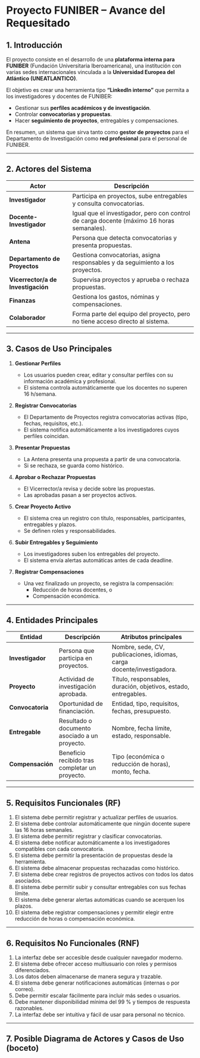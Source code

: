 # Proyecto FUNIBER – Avance del Requesitado

## 1. Introducción
El proyecto consiste en el desarrollo de una **plataforma interna para FUNIBER** (Fundación Universitaria Iberoamericana), una institución con varias sedes internacionales vinculada a la **Universidad Europea del Atlántico (UNEATLANTICO)**.

El objetivo es crear una herramienta tipo **“LinkedIn interno”** que permita a los investigadores y docentes de FUNIBER:
- Gestionar sus **perfiles académicos y de investigación**.  
- Controlar **convocatorias y propuestas**.  
- Hacer **seguimiento de proyectos**, entregables y compensaciones.  

En resumen, un sistema que sirva tanto como **gestor de proyectos** para el Departamento de Investigación como **red profesional** para el personal de FUNIBER.

---

## 2. Actores del Sistema

| Actor | Descripción |
|-------|--------------|
| **Investigador** | Participa en proyectos, sube entregables y consulta convocatorias. |
| **Docente-Investigador** | Igual que el investigador, pero con control de carga docente (máximo 16 horas semanales). |
| **Antena** | Persona que detecta convocatorias y presenta propuestas. |
| **Departamento de Proyectos** | Gestiona convocatorias, asigna responsables y da seguimiento a los proyectos. |
| **Vicerrector/a de Investigación** | Supervisa proyectos y aprueba o rechaza propuestas. |
| **Finanzas** | Gestiona los gastos, nóminas y compensaciones. |
| **Colaborador** | Forma parte del equipo del proyecto, pero no tiene acceso directo al sistema. |

---

## 3. Casos de Uso Principales

1. **Gestionar Perfiles**  
   - Los usuarios pueden crear, editar y consultar perfiles con su información académica y profesional.  
   - El sistema controla automáticamente que los docentes no superen 16 h/semana.

2. **Registrar Convocatorias**  
   - El Departamento de Proyectos registra convocatorias activas (tipo, fechas, requisitos, etc.).  
   - El sistema notifica automáticamente a los investigadores cuyos perfiles coincidan.

3. **Presentar Propuestas**  
   - La Antena presenta una propuesta a partir de una convocatoria.  
   - Si se rechaza, se guarda como histórico.

4. **Aprobar o Rechazar Propuestas**  
   - El Vicerrector/a revisa y decide sobre las propuestas.  
   - Las aprobadas pasan a ser proyectos activos.

5. **Crear Proyecto Activo**  
   - El sistema crea un registro con título, responsables, participantes, entregables y plazos.  
   - Se definen roles y responsabilidades.

6. **Subir Entregables y Seguimiento**  
   - Los investigadores suben los entregables del proyecto.  
   - El sistema envía alertas automáticas antes de cada deadline.

7. **Registrar Compensaciones**  
   - Una vez finalizado un proyecto, se registra la compensación:  
     - Reducción de horas docentes, o  
     - Compensación económica.  

---

## 4. Entidades Principales

| Entidad | Descripción | Atributos principales |
|----------|--------------|----------------------|
| **Investigador** | Persona que participa en proyectos. | Nombre, sede, CV, publicaciones, idiomas, carga docente/investigadora. |
| **Proyecto** | Actividad de investigación aprobada. | Título, responsables, duración, objetivos, estado, entregables. |
| **Convocatoria** | Oportunidad de financiación. | Entidad, tipo, requisitos, fechas, presupuesto. |
| **Entregable** | Resultado o documento asociado a un proyecto. | Nombre, fecha límite, estado, responsable. |
| **Compensación** | Beneficio recibido tras completar un proyecto. | Tipo (económica o reducción de horas), monto, fecha. |

---

## 5. Requisitos Funcionales (RF)

1. El sistema debe permitir registrar y actualizar perfiles de usuarios.  
2. El sistema debe controlar automáticamente que ningún docente supere las 16 horas semanales.  
3. El sistema debe permitir registrar y clasificar convocatorias.  
4. El sistema debe notificar automáticamente a los investigadores compatibles con cada convocatoria.  
5. El sistema debe permitir la presentación de propuestas desde la herramienta.  
6. El sistema debe almacenar propuestas rechazadas como histórico.  
7. El sistema debe crear registros de proyectos activos con todos los datos asociados.  
8. El sistema debe permitir subir y consultar entregables con sus fechas límite.  
9. El sistema debe generar alertas automáticas cuando se acerquen los plazos.  
10. El sistema debe registrar compensaciones y permitir elegir entre reducción de horas o compensación económica.

---

## 6. Requisitos No Funcionales (RNF)

1. La interfaz debe ser accesible desde cualquier navegador moderno.  
2. El sistema debe ofrecer acceso multiusuario con roles y permisos diferenciados.  
3. Los datos deben almacenarse de manera segura y trazable.  
4. El sistema debe generar notificaciones automáticas (internas o por correo).  
5. Debe permitir escalar fácilmente para incluir más sedes o usuarios.  
6. Debe mantener disponibilidad mínima del 99 % y tiempos de respuesta razonables.  
7. La interfaz debe ser intuitiva y fácil de usar para personal no técnico.

---

## 7. Posible Diagrama de Actores y Casos de Uso (boceto)

